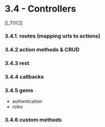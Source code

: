 # 3.4 - Controllers

[[_TOC]]

### 3.4.1. routes (mapping urls to actions)

### 3.4.2 action methods & CRUD

### 3.4.3 rest

### 3.4.4 callbacks

### 3.4.5 gems
- authentication
- roles

### 3.4.6 custom methods
